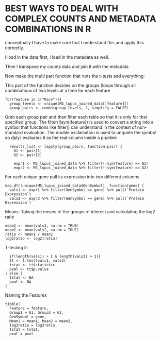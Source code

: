 # BEST WAYS TO DEAL WITH COMPLEX COUNTS AND METADATA COMBINATIONS IN R

conceptually I have to make sure that I understand this and apply this correctly. 

I load in the data first, I load in the metadata as well. 

Then I transpose my counts data and join it with the metadata

Now make the multi part function that runs the t-tests and everything:

This part of the function decides on the groups (loops through all combinations of two levels at a time for each feature

    for(feature in c("Race")){
      group_levels <- unique(MS_lupus_joined_data[[feature]])
      group_pairs <- combn(group_levels, 2, simplify = FALSE)


Grab each group pair and then filter each table so that it is only for that specified group. The filter(!!sym(feature))
is used to convert a string into a symbol that functions like filter() can understand in the context of non-standard evaluation. 
The double exclamation is used to unquote the symbol so dplyr evaluates it as the real column inside a pipeline

      results_list <- lapply(group_pairs, function(pair) {
        G1 <- pair[1]
        G2 <- pair[2]

        expr1 <- MS_lupus_joined_data %>% filter(!!sym(feature) == G1)
        expr2 <- MS_lupus_joined_data %>% filter(!!sym(feature) == G2)



For each unique gene pull its expression into two different columns

    map_dfr(unique(MS_lupus_joined_data$GenSymbol), function(gene) {
      vals1 <- expr1 %>% filter(GenSymbol == gene) %>% pull(`Protein Expression`)
      vals2 <- expr2 %>% filter(GenSymbol == gene) %>% pull(`Protein Expression`)

Means: Taking the means of the groups of interest and calculating the log2 ratio

    mean1 <- mean(vals1, na.rm = TRUE)
    mean2 <- mean(vals2, na.rm = TRUE)
    ratio <- mean1 / mean2
    log2ratio <- log2(ratio)

T-testing it:

      if(length(vals1) > 1 & length(vals2) > 1){
      tt <- t.test(vals1, vals2)
      tstat <- tt$statistic
      pval <- tt$p.value
    } else {
      tstat <- NA
      pval <- NA
    }


Naming the Features

    tibble(
      Feature = feature,
      Group1 = G1, Group2 = G2,
      GenSymbol = gene,
      Mean1 = mean1, Mean2 = mean2,
      log2ratio = log2ratio,
      tstat = tstat,
      pval = pval








